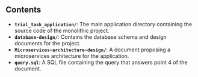 ## Contents

- **`trial_task_application/`**: The main application directory containing the source code of the monolithic project.
- **`database-design/`**: Contains the database schema and design documents for the project.
- **`Microservices-architecture-design/`**: A document proposing a microservices architecture for the application.
- **`query.sql`**: A SQL file containing the query that answers point 4 of the document.
